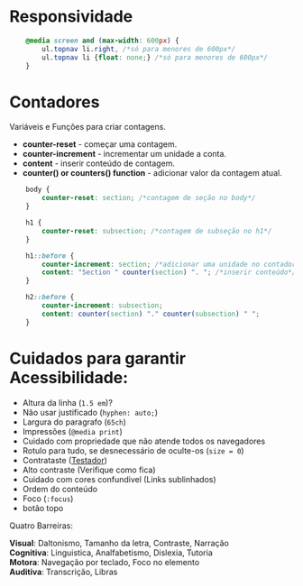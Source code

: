# Responsividade

```css
    @media screen and (max-width: 600px) {
        ul.topnav li.right, /*só para menores de 600px*/
        ul.topnav li {float: none;} /*só para menores de 600px*/
    }
```

# Contadores

Variáveis e Funções para criar contagens.

* **counter-reset** - começar uma contagem.
* **counter-increment** - incrementar um unidade a conta.
* **content** - inserir conteúdo de contagem.
* **counter() or counters() function** - adicionar valor da contagem atual.


```css
    body {
        counter-reset: section; /*contagem de seção no body*/
    }

    h1 {
        counter-reset: subsection; /*contagem de subseção no h1*/
    }

    h1::before {
        counter-increment: section; /*adicionar uma unidade no contador de seção*/
        content: "Section " counter(section) ". "; /*inserir conteúdo*/ /*pegar a contagem de seção*/
    }

    h2::before {
        counter-increment: subsection;
        content: counter(section) "." counter(subsection) " ";
    }
```

# Cuidados para garantir Acessibilidade:

* Altura da linha (`1.5 em`)?  
* Não usar justificado (`hyphen: auto;`)
* Largura do paragrafo (`65ch`)
* Impressões (`@media print`)
* Cuidado com propriedade que não atende todos os navegadores
* Rotulo para tudo, se desnecessário de oculte-os (`size = 0`)
* Contrataste ([Testador](http://kevingutowski.github.io/color.html))
* Alto contraste (Verifique como fica)
* Cuidado com cores confundivel (Links sublinhados)
* Ordem do conteúdo
* Foco (`:focus`)
* botão topo

Quatro Barreiras:

**Visual**: Daltonismo, Tamanho da letra, Contraste, Narração    
**Cognitiva**: Linguistica, Analfabetismo, Dislexia, Tutoria  
**Motora**: Navegação por teclado, Foco no elemento  
**Auditiva**: Transcrição, Libras   
